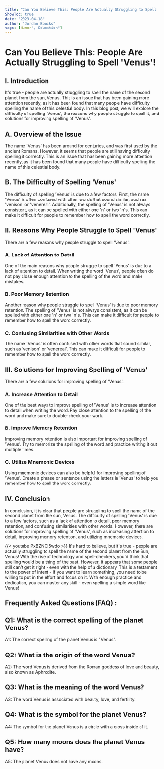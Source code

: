 ```yaml
---
title: "Can You Believe This: People Are Actually Struggling to Spell 'Venus'!"
ShowToc: true 
date: "2023-04-18"
author: "Jordan Boocks" 
tags: [Humor", Education"]
---
```

# Can You Believe This: People Are Actually Struggling to Spell 'Venus'!

## I. Introduction

It's true – people are actually struggling to spell the name of the second planet from the sun, Venus. This is an issue that has been gaining more attention recently, as it has been found that many people have difficulty spelling the name of this celestial body. In this blog post, we will explore the difficulty of spelling 'Venus', the reasons why people struggle to spell it, and solutions for improving spelling of 'Venus'. 

## A. Overview of the Issue

The name 'Venus' has been around for centuries, and was first used by the ancient Romans. However, it seems that people are still having difficulty spelling it correctly. This is an issue that has been gaining more attention recently, as it has been found that many people have difficulty spelling the name of this celestial body. 

## B. The Difficulty of Spelling 'Venus'

The difficulty of spelling 'Venus' is due to a few factors. First, the name 'Venus' is often confused with other words that sound similar, such as 'venison' or 'venereal'. Additionally, the spelling of 'Venus' is not always consistent, as it can be spelled with either one 'n' or two 'n's. This can make it difficult for people to remember how to spell the word correctly. 

## II. Reasons Why People Struggle to Spell 'Venus'

There are a few reasons why people struggle to spell 'Venus'. 

### A. Lack of Attention to Detail

One of the main reasons why people struggle to spell 'Venus' is due to a lack of attention to detail. When writing the word 'Venus', people often do not pay close enough attention to the spelling of the word and make mistakes. 

### B. Poor Memory Retention

Another reason why people struggle to spell 'Venus' is due to poor memory retention. The spelling of 'Venus' is not always consistent, as it can be spelled with either one 'n' or two 'n's. This can make it difficult for people to remember how to spell the word correctly. 

### C. Confusing Similarities with Other Words

The name 'Venus' is often confused with other words that sound similar, such as 'venison' or 'venereal'. This can make it difficult for people to remember how to spell the word correctly. 

## III. Solutions for Improving Spelling of 'Venus'

There are a few solutions for improving spelling of 'Venus'. 

### A. Increase Attention to Detail

One of the best ways to improve spelling of 'Venus' is to increase attention to detail when writing the word. Pay close attention to the spelling of the word and make sure to double-check your work. 

### B. Improve Memory Retention

Improving memory retention is also important for improving spelling of 'Venus'. Try to memorize the spelling of the word and practice writing it out multiple times. 

### C. Utilize Mnemonic Devices

Using mnemonic devices can also be helpful for improving spelling of 'Venus'. Create a phrase or sentence using the letters in 'Venus' to help you remember how to spell the word correctly. 

## IV. Conclusion

In conclusion, it is clear that people are struggling to spell the name of the second planet from the sun, Venus. The difficulty of spelling 'Venus' is due to a few factors, such as a lack of attention to detail, poor memory retention, and confusing similarities with other words. However, there are solutions for improving spelling of 'Venus', such as increasing attention to detail, improving memory retention, and utilizing mnemonic devices.

{{< youtube PxBZNOi5wdo >}} 
It's hard to believe, but it's true - people are actually struggling to spell the name of the second planet from the Sun, Venus! With the rise of technology and spell-checkers, you'd think that spelling would be a thing of the past. However, it appears that some people still can't get it right - even with the help of a dictionary. This is a testament to the power of intent - if you want to learn something, you need to be willing to put in the effort and focus on it. With enough practice and dedication, you can master any skill - even spelling a simple word like Venus!

## Frequently Asked Questions (FAQ) :
## Q1: What is the correct spelling of the planet Venus?
A1: The correct spelling of the planet Venus is "Venus".

## Q2: What is the origin of the word Venus?
A2: The word Venus is derived from the Roman goddess of love and beauty, also known as Aphrodite.

## Q3: What is the meaning of the word Venus?
A3: The word Venus is associated with beauty, love, and fertility.

## Q4: What is the symbol for the planet Venus?
A4: The symbol for the planet Venus is a circle with a cross inside of it.

## Q5: How many moons does the planet Venus have?
A5: The planet Venus does not have any moons.





